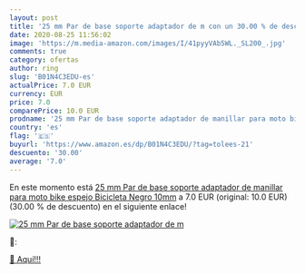 ```yaml
---
layout: post
title: '25 mm Par de base soporte adaptador de m con un 30.00 % de descuento'
date: 2020-08-25 11:56:02
image: 'https://m.media-amazon.com/images/I/41pyyVAb5WL._SL200_.jpg'
comments: true
category: ofertas
author: ring
slug: 'B01N4C3EDU-es'
actualPrice: 7.0 EUR
currency: EUR
price: 7.0
comparePrice: 10.0 EUR
prodname: '25 mm Par de base soporte adaptador de manillar para moto bike espejo Bicicleta Negro 10mm'
country: 'es'
flag: '🇪🇸'
buyurl: 'https://www.amazon.es/dp/B01N4C3EDU/?tag=tolees-21'
descuento: '30.00'
average: '7.0'
---
```


En este momento está [25 mm Par de base soporte adaptador de manillar para moto bike espejo Bicicleta Negro 10mm](https://www.amazon.es/dp/B01N4C3EDU/?tag=tolees-21) a 7.0 EUR (original: 10.0 EUR) (30.00 %  de descuento) en el siguiente enlace!

[![25 mm Par de base soporte adaptador de m](https://m.media-amazon.com/images/I/41pyyVAb5WL._SL200_.jpg)](https://www.amazon.es/dp/B01N4C3EDU/?tag=tolees-21)

🔎:


[🛒 Aquí!!!](https://www.amazon.es/dp/B01N4C3EDU/?tag=tolees-21)
